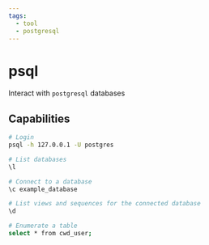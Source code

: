 ```yaml
---
tags:
  - tool
  - postgresql
---
```

# psql

Interact with `postgresql` databases

## Capabilities

```bash
# Login
psql -h 127.0.0.1 -U postgres

# List databases
\l

# Connect to a database
\c example_database

# List views and sequences for the connected database
\d

# Enumerate a table
select * from cwd_user;
```
